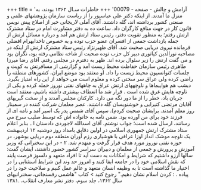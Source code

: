 +++
title = 'آرامش و چالش - صفحه - 00079'
+++
خاطرات سـال ۱۳۶۲ بودند، به منزل ما آمدند. از اینکه دکتر علی عباسپور را از ریاست سازمان پژوهشهای علمی و صنعتی کشور برداشته اند، گله داشتند. آقای آملی لاریجانی خبر از اصلاح پیش نویس قانون کار در جهت منافع کارگران داد. ساعت ده به دفتر مشاورت امام در ستاد مشترک ارتش رفتم؛ به منظور تقویت دفتر، رئیس ستاد ارتش هم آمد و درباره مسائل ارتش از جمله بازداشت جمعی از افسران عضو حزب توده و به خصوص تاخدابهرام افضلی فرمانده نیروی دریایی صحبت شد. آقای ظهیرنژاد رئیس ستاد مشترک ارتش از اینکه در مصاحبه نورالدین کیاتوری دبیر کل حزب توده صحبت از شاخه نظامی رفته بود، نگران بود و می گفت ارتش را زیر سئوال برده اند. ظهر به دفترم در مجلس رفتم. آقای رضا میرزا طاهری رئیس سازمان حفاظت محیط زیست آمد و گزارشی از مسافرتش به کویت و جلسات کنوانسیون محیط زیست را داد. او معتقد بود موضع ایران، کشورهای منطقه را راضی کرده ولی عراق سر سختی کرده و معلوم است می خواهد از این راه امتیاز بگیرد. دیشب هم هواپیماها و ناوچههای ارتش عراق به چاههای نفتی نوروز حمله کرده و یکی از ناوچه هایش غرق شده است . قرار شد ما انعطاف بیشتری داشته باشیم، معتقد است جریان باد، خطر را از ما دور نگه می دارد. کارکنان مجلس آمدند و از سخت گیریهای آقایان مرتضی کتیرایی و خوشنویسان گله داشتند. عصر معلمان شرکت کننده در سمینار روز معلم آمدند. برایشان صحبت کردم). سپس آقای شمس پدر یک اسیر آمد و نامه ای از فرزند خود برای من آورده بود. ضمن نامه به خانواده اش که توسط صلیب سرخ می رسانند، ارسال شده است؛ جواب نوشتم. آقای اسدالله لاجوردی دادستان ا ۔ بنابر اعلام ستاد مشترک ارتش جمهوری اسلامی در اولین دقایق بامداد روز دوشنبه ۱۲ اردیبهشت یک ناوچه موشک انداز اوزا عراقی با هوشیاری رزم آوران منطقه دوم دریایی بوشهر، در حوزه نفتی نوروز مورد هدف قرار گرفت و منهدم شد. ۲ - در این سخنرانی که وزیر آموزش و پرورش و جمعی از معلمان و دبیران سراسر کشور حضور داشتند، ایشان گفت: سالها آرزو داشتیم که شرایط و امکانات به دست آید تا افراد متعهد و دلسوز فرصت پابند که نقش اسلامی خود را در جامعه ایفا کنند و امروز حد وند این شرایط استثنایی را در اختیار ما گذاشته است تا به وظیفه انسان متعهد و عالم عمل کنیم و صلاحیت خود را در پیاده . : کردن اسلام نشان دهیم." رجوع کنید > کتاب "هاشمی رفسنجانی، سخنرانیهای سال ۱۳۶۲، جلد سوم، دفتر نشر معارف انقلاب، .۱۳۸۱